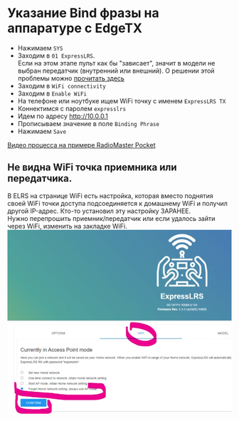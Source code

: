 # Указание Bind фразы на аппаратуре с EdgeTX
- Нажимаем `SYS`  
- Заходим в `01 ExpressLRS`.  
Если на этом этапе пульт как бы "зависает", значит в модели не выбран передатчик (внутренний или внешний). О решении этой проблемы можно [прочитать здесь](./../10_RC/29_Пульт_зависает.md)  
- Заходим в `WiFi connectivity`  
- Заходим в `Enable WiFi`  
- На телефоне или ноутбуке ищем WiFi точку с именем `ExpressLRS TX`   
- Коннектимся с паролем `expresslrs`  
- Идем по адресу http://10.0.0.1  
- Прописываем значение в поле `Binding Phrase`  
- Нажимаем `Save`  

[Видео процесса на примере RadioMaster Pocket](Tx_SetBindPhraseOverWiFi.mp4)

## Не видна WiFi точка приемника или передатчика.  
В ELRS на странице WiFi есть настройка, которая вместо поднятия своей WiFi точки доступа подсоединяется к домашнему WiFi и получил другой IP-адрес. Кто-то установил эту настройку ЗАРАНЕЕ.  
Нужно перепрошить приемник/передатчик или если удалось зайти через WiFi, изменить на закладке WiFi.  
![](ELRS_Home_WiFi.png)  